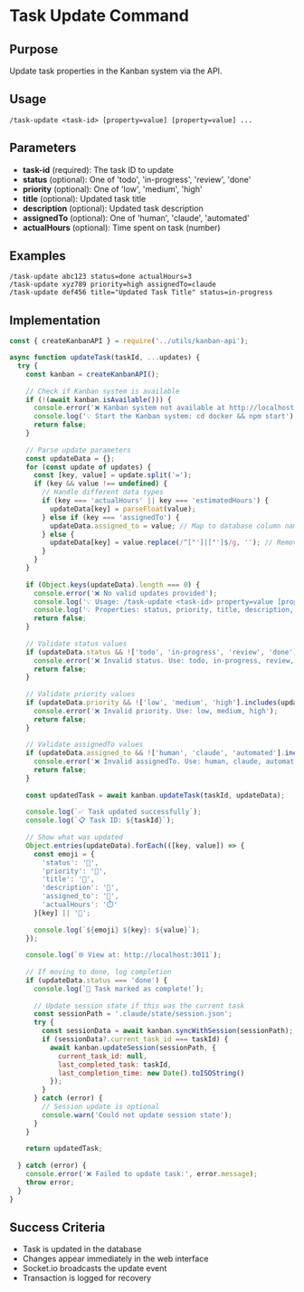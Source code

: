 # Task Update Command

## Purpose
Update task properties in the Kanban system via the API.

## Usage
```
/task-update <task-id> [property=value] [property=value] ...
```

## Parameters
- **task-id** (required): The task ID to update
- **status** (optional): One of 'todo', 'in-progress', 'review', 'done'
- **priority** (optional): One of 'low', 'medium', 'high'
- **title** (optional): Updated task title
- **description** (optional): Updated task description
- **assignedTo** (optional): One of 'human', 'claude', 'automated'
- **actualHours** (optional): Time spent on task (number)

## Examples
```
/task-update abc123 status=done actualHours=3
/task-update xyz789 priority=high assignedTo=claude
/task-update def456 title="Updated Task Title" status=in-progress
```

## Implementation

```javascript
const { createKanbanAPI } = require('../utils/kanban-api');

async function updateTask(taskId, ...updates) {
  try {
    const kanban = createKanbanAPI();
    
    // Check if Kanban system is available
    if (!(await kanban.isAvailable())) {
      console.error('❌ Kanban system not available at http://localhost:3010');
      console.log('💡 Start the Kanban system: cd docker && npm start');
      return false;
    }
    
    // Parse update parameters
    const updateData = {};
    for (const update of updates) {
      const [key, value] = update.split('=');
      if (key && value !== undefined) {
        // Handle different data types
        if (key === 'actualHours' || key === 'estimatedHours') {
          updateData[key] = parseFloat(value);
        } else if (key === 'assignedTo') {
          updateData.assigned_to = value; // Map to database column name
        } else {
          updateData[key] = value.replace(/^["']|["']$/g, ''); // Remove quotes
        }
      }
    }
    
    if (Object.keys(updateData).length === 0) {
      console.error('❌ No valid updates provided');
      console.log('💡 Usage: /task-update <task-id> property=value [property=value] ...');
      console.log('💡 Properties: status, priority, title, description, assignedTo, actualHours');
      return false;
    }
    
    // Validate status values
    if (updateData.status && !['todo', 'in-progress', 'review', 'done'].includes(updateData.status)) {
      console.error('❌ Invalid status. Use: todo, in-progress, review, done');
      return false;
    }
    
    // Validate priority values
    if (updateData.priority && !['low', 'medium', 'high'].includes(updateData.priority)) {
      console.error('❌ Invalid priority. Use: low, medium, high');
      return false;
    }
    
    // Validate assignedTo values
    if (updateData.assigned_to && !['human', 'claude', 'automated'].includes(updateData.assigned_to)) {
      console.error('❌ Invalid assignedTo. Use: human, claude, automated');
      return false;
    }
    
    const updatedTask = await kanban.updateTask(taskId, updateData);
    
    console.log(`✅ Task updated successfully`);
    console.log(`📋 Task ID: ${taskId}`);
    
    // Show what was updated
    Object.entries(updateData).forEach(([key, value]) => {
      const emoji = {
        'status': '📍',
        'priority': '🎯',
        'title': '📝',
        'description': '📄',
        'assigned_to': '👤',
        'actualHours': '⏱️'
      }[key] || '🔧';
      
      console.log(`${emoji} ${key}: ${value}`);
    });
    
    console.log(`🌐 View at: http://localhost:3011`);
    
    // If moving to done, log completion
    if (updateData.status === 'done') {
      console.log(`🎉 Task marked as complete!`);
      
      // Update session state if this was the current task
      const sessionPath = '.claude/state/session.json';
      try {
        const sessionData = await kanban.syncWithSession(sessionPath);
        if (sessionData?.current_task_id === taskId) {
          await kanban.updateSession(sessionPath, {
            current_task_id: null,
            last_completed_task: taskId,
            last_completion_time: new Date().toISOString()
          });
        }
      } catch (error) {
        // Session update is optional
        console.warn('Could not update session state');
      }
    }
    
    return updatedTask;
    
  } catch (error) {
    console.error('❌ Failed to update task:', error.message);
    throw error;
  }
}
```

## Success Criteria
- Task is updated in the database
- Changes appear immediately in the web interface
- Socket.io broadcasts the update event
- Transaction is logged for recovery